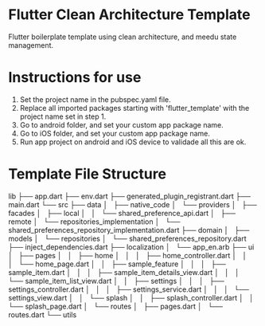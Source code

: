 # Flutter Clean Architecture Template
Flutter boilerplate template using clean architecture, and meedu state management.

# Instructions for use
1. Set the project name in the pubspec.yaml file.
2. Replace all imported packages starting with 'flutter_template' with the project name set in step 1.
3. Go to android folder, and set your custom app package name.
4. Go to iOS folder, and set your custom app package name.
5. Run app project on android and iOS device to validade all this are ok.

# Template File Structure
lib
├── app.dart
├── env.dart
├── generated_plugin_registrant.dart
├── main.dart
└── src
    ├── data
    │   ├── native_code
    │   └── providers
    │       ├── facades
    │       ├── local
    │       │   └── shared_preference_api.dart
    │       ├── remote
    │       └── repositories_implementation
    │           └──  shared_preferences_repository_implementation.dart
    ├── domain
    │   ├── models
    │   └── repositories
    │       └── shared_preferences_repository.dart
    ├── inject_dependencies.dart
    ├── localization
    │   └── app_en.arb
    ├── ui
    │   ├── pages
    │   │   ├── home
    │   │   │   ├── home_controller.dart
    │   │   │   └── home_page.dart
    │   │   ├── sample_feature
    │   │   │   ├── sample_item.dart
    │   │   │   ├── sample_item_details_view.dart
    │   │   │   └── sample_item_list_view.dart
    │   │   ├── settings
    │   │   │   ├── settings_controller.dart
    │   │   │   ├── settings_service.dart
    │   │   │   └── settings_view.dart
    │   │   └── splash
    │   │       ├── splash_controller.dart
    │   │       └── splash_page.dart
    │   └── routes
    │       ├── pages.dart
    │       └── routes.dart
    └── utils